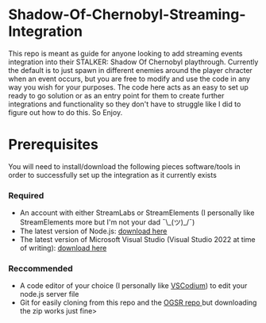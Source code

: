 # Shadow-Of-Chernobyl-Streaming-Integration
This repo is meant as guide for anyone looking to add streaming events integration into their STALKER: Shadow Of Chernobyl playthrough. Currently the default is to just spawn in different enemies around the player chracter when an event occurs, but you are free to modify and use the code in any way you wish for your purposes. The code here acts as an easy to set up ready to go solution or as an entry point for them to create further integrations and functionality so they don't have to struggle like I did to figure out how to do this. So Enjoy.

<h1>Prerequisites</h1>
You will need to install/download the following pieces software/tools in order to successfully set up the integration as it currently exists
<h3>Required</h3>
<ul>
 <li>An account with either StreamLabs or StreamElements (I personally like StreamElements more but I'm not your dad ¯\_(ツ)_/¯)</li>
 <li>The latest version of Node.js: <a href="https://nodejs.org/en/download">download here</a> </li>
 <li>The latest version of Microsoft Visual Studio (Visual Studio 2022 at time of writing): <a href="https://visualstudio.microsoft.com/">download here</a></li>
</ul>
<h3>Reccommended</h3>
<ul>
  <li>A code editor of your choice (I personally like <a href="https://vscodium.com/">VSCodium</a>) to edit your node.js server file</li>
  <li>Git for easily cloning from this repo and the <a href="https://github.com/OGSR/OGSR-Engine"> OGSR repo </a> but downloading the zip works just fine>
  </li>
</ul>


